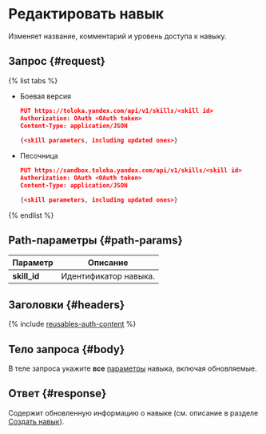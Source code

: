 # Редактировать навык

Изменяет название, комментарий и уровень доступа к навыку.

## Запрос {#request}

{% list tabs %}

- Боевая версия

  ```json
  PUT https://toloka.yandex.com/api/v1/skills/<skill id>
  Authorization: OAuth <OAuth token>
  Content-Type: application/JSON
            
  {<skill parameters, including updated ones>}
  ```

- Песочница

  ```json
  PUT https://sandbox.toloka.yandex.com/api/v1/skills/<skill id>
  Authorization: OAuth <OAuth token>
  Content-Type: application/JSON

  {<skill parameters, including updated ones>}
  ```

{% endlist %}

## Path-параметры {#path-params}

Параметр | Описание
----- | -----
**skill_id** | Идентификатор навыка.


## Заголовки {#headers}

{% include [reusables-auth-content](../_includes/reusables/id-reusables/auth-content.md) %}


## Тело запроса {#body}

В теле запроса укажите **все** [параметры](create-skill.md#body) навыка, включая обновляемые.

## Ответ {#response}

Содержит обновленную информацию о навыке (см. описание в разделе [Создать навык](create-skill.md#response)).

